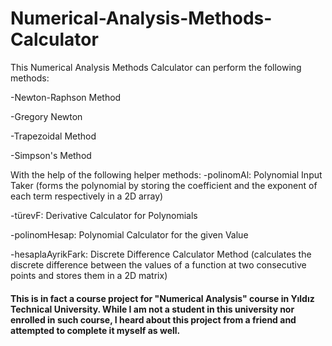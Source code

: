 # Numerical-Analysis-Methods-Calculator

 This Numerical Analysis Methods Calculator can perform the following methods:
 
-Newton-Raphson Method

-Gregory Newton

-Trapezoidal Method

-Simpson's Method



With the help of the following helper methods:
-polinomAl: Polynomial Input Taker (forms the polynomial by storing the coefficient and the exponent of each term respectively in a 2D array)

-türevF: Derivative Calculator for Polynomials 

-polinomHesap: Polynomial Calculator for the given Value 

-hesaplaAyrikFark: Discrete Difference Calculator Method (calculates the discrete difference between the values of a function at two consecutive points and stores them in a 2D matrix)


#### This is in fact a course project for "Numerical Analysis" course in Yıldız Technical University. While I am not a student in this university nor enrolled in such course, I heard about this project from a friend and attempted to complete it myself as well.
